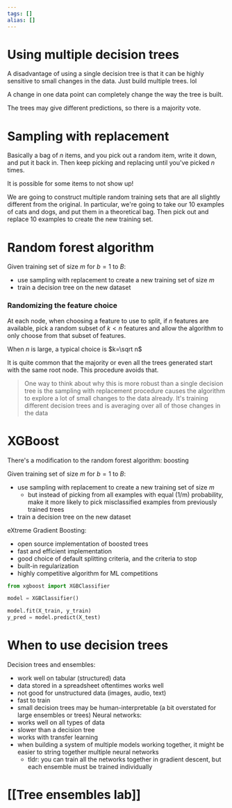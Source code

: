 ```yaml
---
tags: []
alias: []
---
```

# Using multiple decision trees
A disadvantage of using a single decision tree is that it can be highly sensitive to small changes in the data. Just build multiple trees. lol

A change in one data point can completely change the way the tree is built. 

The trees may give different predictions, so there is a majority vote. 

# Sampling with replacement
Basically a bag of $n$ items, and you pick out a random item, write it down, and put it back in. Then keep picking and replacing until you've picked $n$ times. 

It is possible for some items to not show up!

We are going to construct multiple random training sets that are all slightly different from the original. In particular, we're going to take our 10 examples of cats and dogs, and put them in a theoretical bag. Then pick out and replace 10 examples to create the new training set.

# Random forest algorithm
Given training set of size $m$
for $b=1$ to $B$: 
- use sampling with replacement to create a new training set of size $m$
- train a decision tree on the new dataset

### Randomizing the feature choice
At each node, when choosing a feature to use to split, if $n$ features are available, pick a random subset of $k<n$ features and allow the algorithm to only choose from that subset of features.

When $n$ is large, a typical choice is $k=\sqrt n$

It is quite common that the majority or even all the trees generated start with the same root node. This procedure avoids that. 

> One way to think about why this is more robust than a single decision tree is the sampling with replacement procedure causes the algorithm to explore a lot of small changes to the data already. It's training different decision trees and is averaging over all of those changes in the data

# XGBoost
There's a modification to the random forest algorithm: boosting

Given training set of size $m$
for $b=1$ to $B$: 
- use sampling with replacement to create a new training set of size $m$
	- but instead of picking from all examples with equal (1/m) probability, make it more likely to pick misclassified examples from previously trained trees
- train a decision tree on the new dataset

eXtreme Gradient Boosting:
- open source implementation of boosted trees
- fast and efficient implementation
- good choice of default splitting criteria, and the criteria to stop
- built-in regularization
- highly competitive algorithm for ML competitions

```python
from xgboost import XGBClassifier

model = XGBClassifier()

model.fit(X_train, y_train)
y_pred = model.predict(X_test)
```

# When to use decision trees
Decision trees and ensembles:
- work well on tabular (structured) data
- data stored in a spreadsheet oftentimes works well
- not good for unstructured data (images, audio, text)
- fast to train
- small decision trees may be human-interpretable (a bit overstated for large ensembles or trees)
Neural networks:
- works well on all types of data
- slower than a decision tree
- works with transfer learning
- when building a system of multiple models working together, it might be easier to string together multiple neural networks
	- tldr: you can train all the networks together in gradient descent, but each ensemble must be trained individually

# [[Tree ensembles lab]]